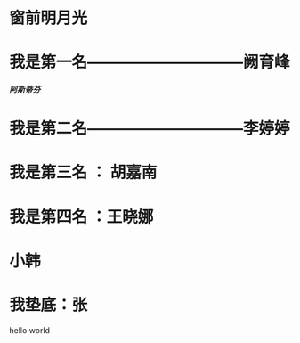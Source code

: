 ﻿# 窗前明月光


# 我是第一名——————————阙育峰

##### 阿斯蒂芬
# 我是第二名——————————李婷婷
# 我是第三名 ： 胡嘉南
# 我是第四名 ：王晓娜
# 小韩
# 我垫底：张
hello world